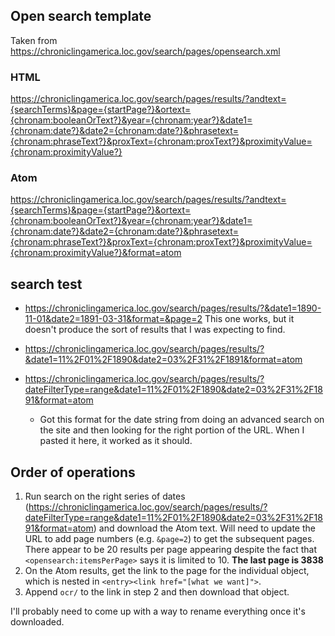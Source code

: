 ## Open search template
Taken from https://chroniclingamerica.loc.gov/search/pages/opensearch.xml

### HTML
https://chroniclingamerica.loc.gov/search/pages/results/?andtext={searchTerms}&page={startPage?}&ortext={chronam:booleanOrText?}&year={chronam:year?}&date1={chronam:date?}&date2={chronam:date?}&phrasetext={chronam:phraseText?}&proxText={chronam:proxText?}&proximityValue={chronam:proximityValue?}

### Atom
https://chroniclingamerica.loc.gov/search/pages/results/?andtext={searchTerms}&page={startPage?}&ortext={chronam:booleanOrText?}&year={chronam:year?}&date1={chronam:date?}&date2={chronam:date?}&phrasetext={chronam:phraseText?}&proxText={chronam:proxText?}&proximityValue={chronam:proximityValue?}&format=atom


## search test
- https://chroniclingamerica.loc.gov/search/pages/results/?&date1=1890-11-01&date2=1891-03-31&format=&page=2
This one works, but it doesn't produce the sort of results that I was expecting to find.

- https://chroniclingamerica.loc.gov/search/pages/results/?&date1=11%2F01%2F1890&date2=03%2F31%2F1891&format=atom

- https://chroniclingamerica.loc.gov/search/pages/results/?dateFilterType=range&date1=11%2F01%2F1890&date2=03%2F31%2F1891&format=atom
  - Got this format for the date string from doing an advanced search on the site and then looking for the right portion of the URL. When I pasted it here, it worked as it should.


## Order of operations

1. Run search on the right series of dates (https://chroniclingamerica.loc.gov/search/pages/results/?dateFilterType=range&date1=11%2F01%2F1890&date2=03%2F31%2F1891&format=atom) and download the Atom text. Will need to update the URL to add page numbers (e.g. `&page=2`) to get the subsequent pages. There appear to be 20 results per page appearing despite the fact that `<opensearch:itemsPerPage>` says it is limited to 10. **The last page is 3838**
2. On the Atom results, get the link to the page for the individual object, which is nested in `<entry><link href="[what we want]">`.
3. Append `ocr/` to the link in step 2 and then download that object. 

I'll probably need to come up with a way to rename everything once it's downloaded.


